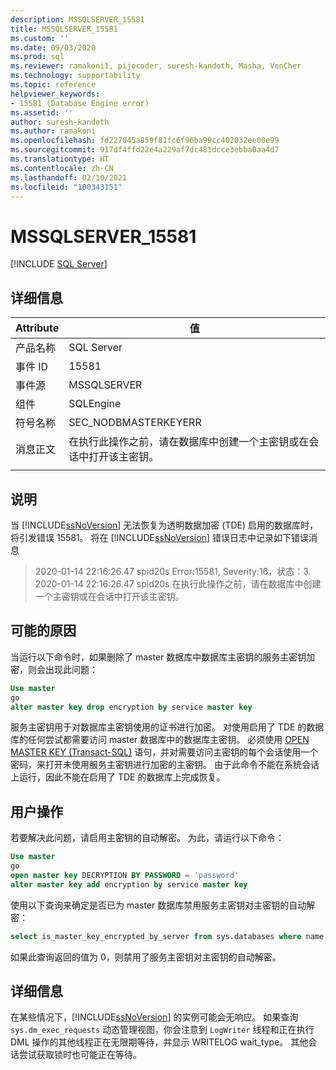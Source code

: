 ```yaml
---
description: MSSQLSERVER_15581
title: MSSQLSERVER_15581
ms.custom: ''
ms.date: 09/03/2020
ms.prod: sql
ms.reviewer: ramakoni1, pijocoder, suresh-kandoth, Masha, VenCher
ms.technology: supportability
ms.topic: reference
helpviewer_keywords:
- 15581 (Database Engine error)
ms.assetid: ''
author: suresh-kandoth
ms.author: ramakoni
ms.openlocfilehash: fd227045a859f81fc6f96ba99cc402032ee00e99
ms.sourcegitcommit: 917df4ffd22e4a229af7dc481dcce3ebba0aa4d7
ms.translationtype: HT
ms.contentlocale: zh-CN
ms.lasthandoff: 02/10/2021
ms.locfileid: "100343151"
---
```

# <a name="mssqlserver_15581"></a>MSSQLSERVER_15581
 [!INCLUDE [SQL Server](../../includes/applies-to-version/sqlserver.md)]

## <a name="details"></a>详细信息

|Attribute|值|
|---|---|
|产品名称|SQL Server|
|事件 ID|15581|
|事件源|MSSQLSERVER|
|组件|SQLEngine|
|符号名称|SEC_NODBMASTERKEYERR|
|消息正文|在执行此操作之前，请在数据库中创建一个主密钥或在会话中打开该主密钥。|
||

## <a name="explanation"></a>说明

当 [!INCLUDE[ssNoVersion](../../includes/ssnoversion-md.md)] 无法恢复为透明数据加密 (TDE) 启用的数据库时，将引发错误 15581。 将在 [!INCLUDE[ssNoVersion](../../includes/ssnoversion-md.md)] 错误日志中记录如下错误消息

> 2020-01-14 22:16:26.47 spid20s Error:15581, Severity:16，状态：3.  
2020-01-14 22:16:26.47 spid20s 在执行此操作之前，请在数据库中创建一个主密钥或在会话中打开该主密钥。

## <a name="possible-cause"></a>可能的原因

当运行以下命令时，如果删除了 master 数据库中数据库主密钥的服务主密钥加密，则会出现此问题：

```sql
Use master
go
alter master key drop encryption by service master key
```

服务主密钥用于对数据库主密钥使用的证书进行加密。 对使用启用了 TDE 的数据库的任何尝试都需要访问 master 数据库中的数据库主密钥。 必须使用 [OPEN MASTER KEY (Transact-SQL)](../../t-sql/statements/open-master-key-transact-sql.md) 语句，并对需要访问主密钥的每个会话使用一个密码，来打开未使用服务主密钥进行加密的主密钥。 由于此命令不能在系统会话上运行，因此不能在启用了 TDE 的数据库上完成恢复。

## <a name="user-action"></a>用户操作

若要解决此问题，请启用主密钥的自动解密。 为此，请运行以下命令：

```sql
Use master
go
open master key DECRYPTION BY PASSWORD = 'password'
alter master key add encryption by service master key
```

使用以下查询来确定是否已为 master 数据库禁用服务主密钥对主密钥的自动解密：

```sql
select is_master_key_encrypted_by_server from sys.databases where name = 'master'
```

如果此查询返回的值为 0，则禁用了服务主密钥对主密钥的自动解密。

## <a name="more-information"></a>详细信息

在某些情况下，[!INCLUDE[ssNoVersion](../../includes/ssnoversion-md.md)] 的实例可能会无响应。 如果查询 `sys.dm_exec_requests` 动态管理视图，你会注意到 `LogWriter` 线程和正在执行 DML 操作的其他线程正在无限期等待，并显示 WRITELOG wait_type。 其他会话尝试获取锁时也可能正在等待。